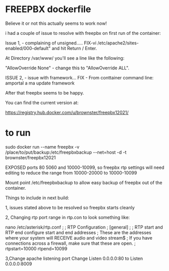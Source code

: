 # FREEPBX dockerfile 

Believe it or not this actually seems to work now!

i had a couple of issue to resolve with freepbx on first run of the container:

Issue 1, - complaining of unsigned.....
FIX-vi /etc/apache2/sites-enabled/000-default" and hit Return / Enter.

At Directory /var/www/ you'll see a line like the following:

"AllowOverride None" - change this to "AllowOverride ALL".


ISSUE 2, - issue with framework...
FIX - From conttainer command line:
  amportal a ma update framework

After that freepbx seems to be happy.

You can find the current version at:

https://registry.hub.docker.com/u/brownster/freepbx12021/

# to run
sudo docker run --name freepbx -v /place/to/put/backup:/etc/freepbxbackup --net=host -d -t brownster/freepbx12021

EXPOSED ports 80 5060 and 10000-10099, so freepbx rtp settings will need editing to reduce the range from 10000-20000 to 10000-10099

Mount point /etc/freepbxbackup to allow easy backup of freepbx out of the container.



Things to include in next build:

1, issues stated above to be resolved so freepbx starts cleanly

2, Changing rtp port range in rtp.con to look something like:

nano /etc/asterisk/rtp.conf
;
; RTP Configuration
;
[general]
;
; RTP start and RTP end configure start and end addresses
; These are the addresses where your system will RECEIVE audio and video stream$
; If you have connections across a firewall, make sure that these are open.
;
rtpstart=10000
rtpend=10099

3,Change apache listening port 
  Change Listen 0.0.0.0:80 to Listen 0.0.0.0:8009
